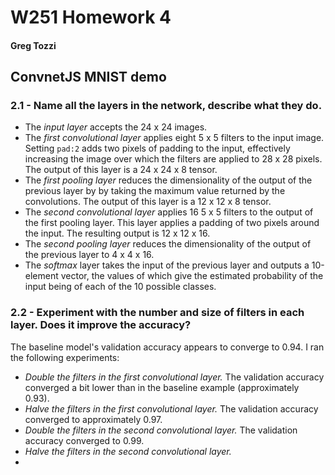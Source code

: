 # W251 Homework 4
#### Greg Tozzi

## ConvnetJS MNIST demo

### 2.1 - Name all the layers in the network, describe what they do.

- The *input layer* accepts the 24 x 24 images.
- The *first convolutional layer* applies eight 5 x 5 filters to the input image.  Setting `pad:2` adds two pixels of padding to the input, effectively increasing the image over which the filters are applied to 28 x 28 pixels.  The output of this layer is a 24 x 24 x 8 tensor.
- The *first pooling layer* reduces the dimensionality of the output of the previous layer by by taking the maximum value returned by the convolutions.  The output of this layer is a 12 x 12 x 8 tensor.
- The *second convolutional layer* applies 16 5 x 5 filters to the output of the first pooling layer. This layer applies a padding of two pixels around the input. The resulting output is 12 x 12 x 16.
- The *second pooling layer* reduces the dimensionality of the output of the previous layer to 4 x 4 x 16.
- The *softmax* layer takes the input of the previous layer and outputs a 10-element vector, the values of which give the estimated probability of the input being of each of the 10 possible classes.

### 2.2 - Experiment with the number and size of filters in each layer. Does it improve the accuracy?

The baseline model's validation accuracy appears to converge to 0.94.  I ran the following experiments:

- *Double the filters in the first convolutional layer.*  The validation accuracy converged a bit lower than in the baseline example (approximately 0.93).
- *Halve the filters in the first convolutional layer.*  The validation accuracy converged to approximately 0.97.
- *Double the filters in the second convolutional layer.*  The validation accuracy converged to 0.99.
- *Halve the filters in the second convolutional layer.*  
- 
